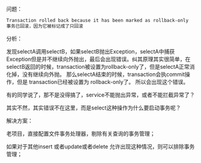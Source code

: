 问题：

```txt
Transaction rolled back because it has been marked as rollback-only
事务已回滚，因为它被标记成了只回滚
```

分析：

发现selectA调用selectB，如果selectB抛出Exception，selectA中捕获Exception但是并不继续向外抛出，最后会出现错误。纠其原理其实很简单，在selectB返回的时候，transaction被设置为rollback-only了，但是selectA正常消化掉，没有继续向外抛。
那么selectA结束的时候，transaction会执commit操作，但是 transaction已经被设置为 rollback-only了。
所以会出现这个错误。

有的同学说了，那不是没得搞了，service不能抛出异常，或者不能拦截异常了？

其实不然，其实错误不在这里，而是select这种操作为什么要启动事务呢？

解决方案：

老项目，直接配置文件事务处理器，剔除有关查询的事务管理；



如果对于其他insert 或者update或者delete 允许出现这种情况，则可以排除事务管理；

